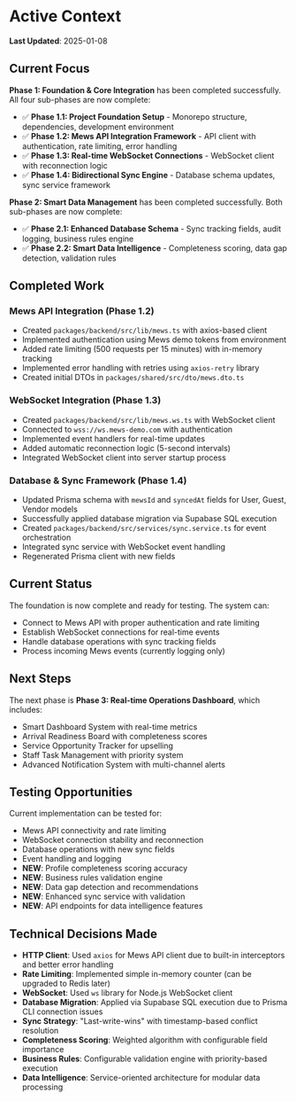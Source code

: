 # Active Context

**Last Updated**: 2025-01-08

## Current Focus

**Phase 1: Foundation & Core Integration** has been completed successfully. All four sub-phases are now complete:

- ✅ **Phase 1.1: Project Foundation Setup** - Monorepo structure, dependencies, development environment
- ✅ **Phase 1.2: Mews API Integration Framework** - API client with authentication, rate limiting, error handling
- ✅ **Phase 1.3: Real-time WebSocket Connections** - WebSocket client with reconnection logic
- ✅ **Phase 1.4: Bidirectional Sync Engine** - Database schema updates, sync service framework

**Phase 2: Smart Data Management** has been completed successfully. Both sub-phases are now complete:

- ✅ **Phase 2.1: Enhanced Database Schema** - Sync tracking fields, audit logging, business rules engine
- ✅ **Phase 2.2: Smart Data Intelligence** - Completeness scoring, data gap detection, validation rules

## Completed Work

### Mews API Integration (Phase 1.2)
- Created `packages/backend/src/lib/mews.ts` with axios-based client
- Implemented authentication using Mews demo tokens from environment
- Added rate limiting (500 requests per 15 minutes) with in-memory tracking
- Implemented error handling with retries using `axios-retry` library
- Created initial DTOs in `packages/shared/src/dto/mews.dto.ts`

### WebSocket Integration (Phase 1.3)
- Created `packages/backend/src/lib/mews.ws.ts` with WebSocket client
- Connected to `wss://ws.mews-demo.com` with authentication
- Implemented event handlers for real-time updates
- Added automatic reconnection logic (5-second intervals)
- Integrated WebSocket client into server startup process

### Database & Sync Framework (Phase 1.4)
- Updated Prisma schema with `mewsId` and `syncedAt` fields for User, Guest, Vendor models
- Successfully applied database migration via Supabase SQL execution
- Created `packages/backend/src/services/sync.service.ts` for event orchestration
- Integrated sync service with WebSocket event handling
- Regenerated Prisma client with new fields

## Current Status

The foundation is now complete and ready for testing. The system can:
- Connect to Mews API with proper authentication and rate limiting
- Establish WebSocket connections for real-time events
- Handle database operations with sync tracking fields
- Process incoming Mews events (currently logging only)

## Next Steps

The next phase is **Phase 3: Real-time Operations Dashboard**, which includes:
- Smart Dashboard System with real-time metrics
- Arrival Readiness Board with completeness scores
- Service Opportunity Tracker for upselling
- Staff Task Management with priority system
- Advanced Notification System with multi-channel alerts

## Testing Opportunities

Current implementation can be tested for:
- Mews API connectivity and rate limiting
- WebSocket connection stability and reconnection
- Database operations with new sync fields
- Event handling and logging
- **NEW**: Profile completeness scoring accuracy
- **NEW**: Business rules validation engine
- **NEW**: Data gap detection and recommendations
- **NEW**: Enhanced sync service with validation
- **NEW**: API endpoints for data intelligence features

## Technical Decisions Made

- **HTTP Client**: Used `axios` for Mews API client due to built-in interceptors and better error handling
- **Rate Limiting**: Implemented simple in-memory counter (can be upgraded to Redis later)
- **WebSocket**: Used `ws` library for Node.js WebSocket client
- **Database Migration**: Applied via Supabase SQL execution due to Prisma CLI connection issues
- **Sync Strategy**: "Last-write-wins" with timestamp-based conflict resolution
- **Completeness Scoring**: Weighted algorithm with configurable field importance
- **Business Rules**: Configurable validation engine with priority-based execution
- **Data Intelligence**: Service-oriented architecture for modular data processing
